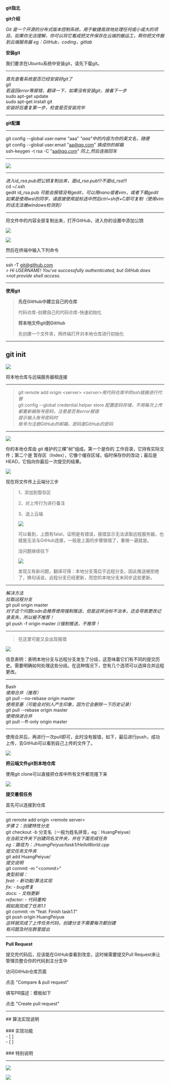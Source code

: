 **git指北**

**git介绍**

*Git
是一个开源的分布式版本控制系统，用于敏捷高效地处理任何或小或大的项目。如果你无法理解，你可以将它看成把文件保存在云端的搬运工，帮你把文件搬到云端服务器
eg：GitHub，coding，gitlab*

**安装git**

我们要求在Ubuntu系统中安装git，请先下载git。

  -----------------------------------------------------------------------
  *首先查看系统是否已经安装好git了*\
  git\
  *若返回error等报错，翻译一下，如果没有安装git，接着下一步*\
  sudo apt-get update\
  sudo apt-get install git\
  *安装好后重复第一步，检查是否安装完毕*

  -----------------------------------------------------------------------

**git配置**

  -----------------------------------------------------------------------
  git config \--global user.name \"aaa\"
  *\"aaa"中的内容为你的英文名，随便*\
  git config \--global user.email \"aa@qq.com\" *换成你的邮箱*\
  ssh-keygen -t rsa -C \"aa@qq.com\" *同上,然后连按回车*

  -----------------------------------------------------------------------

![](images/1.png)

  -----------------------------------------------------------------------------------------------------
  *进入id_rsa.pub把公钥复制出来，是id_rsa.pub!!!不是id_rsa!!!*\
  cd \~/.ssh\
  gedit id_rsa.pub *可能会报错没有gedit，可以用nano或者vim，或者下载gedit*\
  *如果是使用wsl的同学，请直接使用鼠标选中然后ctrl+shift+C即可复制（使用vim的话无法被windows检测到）*

  -----------------------------------------------------------------------------------------------------

将文件中的内容全部复制出来，打开GitHub，进入你的设置中添加公钥

![](images/2.png)

![](images/3.png)

然后在终端中输入下列命令

  -----------------------------------------------------------------------
  ssh -T git@github.com\
  *> Hi USERNAME! You\'ve successfully authenticated, but GitHub does*\
  *\>not provide shell access.*

  -----------------------------------------------------------------------

**使用git**

> **先在GitHub中建立自己的仓库**
>
> 代码仓库-创建自己的代码仓库-快速初始化
>
> **将本地文件git到GitHub**
>
> 先创建一个文件夹，用终端打开对本地仓库进行初始化

  -----------------------------------------------------------------------
  git init
  -----------------------------------------------------------------------

![](images/4.png)

将本地仓库与远端服务器相连接

  -----------------------------------------------------------------------
>  git remote add origin \<server\>
>  *\<server\>用代码仓库中的ssh链接进行代替*\
>  git config \--global credential.helper store
>  *配置密码存储，不用每次上传都重新输账号密码，注意是否有error报错*\
>  *提示输入账号密码时*\
>  *账号为注册GitHub的邮箱，密码是GitHub的密码*
  -----------------------------------------------------------------------

![](images/5.png)

你的本地仓库由 git 维护的三棵"树"组成。第一个是你的
工作目录，它持有实际文件；第二个是
暂存区（Index），它像个缓存区域，临时保存你的改动；最后是
HEAD，它指向你最后一次提交的结果。

![](images/6.png)

现在将文件传上云端分三步

> 1、添加到暂存区
>
> 2、对上传行为进行备注
>
> 3、送上云端
>
> ![](images/7.png)
>
> 可以看到，上图有fatal，证明是有错误，报错显示无法读取远程服务器，也就是无法与GitHub连接，一般是上面的步骤做错了，重做一遍就是。
>
> 没问题继续往下
>
> ![](images/8.png)
>
> 发现又有新问题，翻译可得：本地分支落后于远程分支，因此推送被拒绝了，换句话说，远程分支已经更新，而您的本地分支未同步这些更新。

  ------------------------------------------------------------------------------------------------
  *解决方法*\
  *拉取远程分支*\
  git pull origin master\
  *对于这个问题csdn会推荐使用强制推送，但是这样治标不治本，还会导致更改记录丢失，所以极不推荐！*\
  git push -f origin master //*强制推送，不推荐！*

  ------------------------------------------------------------------------------------------------

> 在这里可能又会出现报错

![](images/9.png)

信息表明：表明本地分支与远程分支发生了分歧，这意味着它们有不同的提交历史。需要明确如何处理这些分歧。在这种情况下，您有几个选项可以选择合并远程更改。

  -----------------------------------------------------------------------
  Bash\
  *使用合并（推荐）*\
  git pull \--no-rebase origin master\
  *使用变基（可能会对别人产生印象，因为它会删除一下历史记录）*\
  git pull \--rebase origin master\
  *使用快进合并*\
  git pull \--ff-only origin master

  -----------------------------------------------------------------------

使用合并后，再进行一次pull即可，此时没有报错，如下，最后进行push，成功上传，去GitHub可以看到自己上传的文件了。

![](images/10.png)

**把云端文件git到本地仓库**

使用git clone可以直接把仓库中所有文件都克隆下来

![](images/11.png)

**提交暑假任务**

首先可以连接到仓库

  -----------------------------------------------------------------------
  git remote add origin \<remote server\>\
  *步骤 2：创建特性分支*\
  git checkout -b 分支名（一般为姓名拼音，eg：HuangPeiyue）\
  *在当前文件夹下创建同名文件夹，并在下面完成任务*\
  *eg：路径为：./HuangPeiyue/task1/HelloWorld.cpp*\
  *提交任务文件夹*\
  git add HuangPeiyue/\
  *提交说明*\
  git commit -m \"\<commit\>\"\
  *类型前缀：*\
  *feat: - 新功能/算法实现*\
  *fix: - bug修复*\
  *docs: - 文档更新*\
  *refactor: - 代码重构*\
  *假如我完成了任务1.1*\
  git commit -m \"feat: Finish task1.1\"\
  git push origin HuangPeiyue\
  *这样就完成了上传任务代码，创建分支不需要每次都创建*\
  *有问题及时在群里提出*

  -----------------------------------------------------------------------

**Pull Request**

提交完代码后，应该能在GitHub查看到改变，这时候需要提交Pull
Request来让管理员整合你的代码到主分支中

访问GitHub仓库页面

点击 \"Compare & pull request\"

填写PR描述：模板如下

点击 \"Create pull request\"

  -----------------------------------------------------------------------
  \## 算法实现说明\
  \
  \### 实现功能\
  \- \[ \]\
  \- \[ \]\
  \
  \### 特别说明

  -----------------------------------------------------------------------

![](images/12.png)

![](images/13.png)









